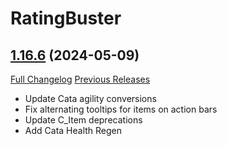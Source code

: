 # RatingBuster

## [1.16.6](https://github.com/raethkcj/RatingBuster/tree/1.16.6) (2024-05-09)
[Full Changelog](https://github.com/raethkcj/RatingBuster/compare/1.16.5...1.16.6) [Previous Releases](https://github.com/raethkcj/RatingBuster/releases)

- Update Cata agility conversions  
- Fix alternating tooltips for items on action bars  
- Update C\_Item deprecations  
- Add Cata Health Regen  
